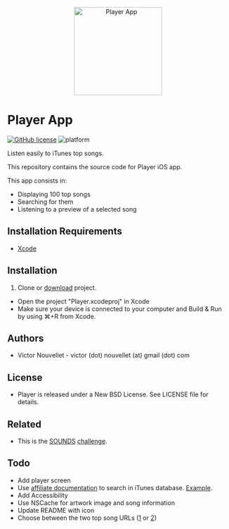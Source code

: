 <p align="center">
  <img src="https://user-images.githubusercontent.com/4340716/31493459-966e1616-af4f-11e7-8153-e0d792a76eff.png" alt="Player App" height="200" width="200"/>
</p>

# Player App 
[![GitHub license](https://img.shields.io/badge/license-New%20BSD-blue.svg)](https://raw.githubusercontent.com/VictorNouvellet/Player/master/LICENCE) ![platform](https://img.shields.io/badge/platform-ios-lightgrey.svg)

Listen easily to iTunes top songs.

This repository contains the source code for Player iOS app.

This app consists in:

 * Displaying 100 top songs
 * Searching for them
 * Listening to a preview of a selected song

## Installation Requirements

- [Xcode](https://developer.apple.com/xcode/)

## Installation

1. Clone or [download](https://github.com/VictorNouvellet/Player/archive/master.zip) project.
- Open the project "Player.xcodeproj" in Xcode
- Make sure your device is connected to your computer and Build & Run by using ⌘+R from Xcode.

## Authors
 * Victor Nouvellet - victor (dot) nouvellet (at) gmail (dot) com

## License
 * Player is released under a New BSD License. See LICENSE file for details.

## Related
 * This is the [SOUNDS](https://www.sounds.am/) [challenge](https://gist.github.com/matts2cant/a5dff9aa0528615505bb2bb6ec71877e).

## Todo
- Add player screen
- Use [affiliate documentation](https://affiliate.itunes.apple.com/resources/documentation/itunes-store-web-service-search-api/#lookup) to search in iTunes database. [Example](https://itunes.apple.com/search?country=FR&entity=song&media=music&attribute=ratingIndex).
- Add Accessibility
- Use NSCache for artwork image and song information
- Update README with icon
- Choose between the two top song URLs ([1](https://itunes.apple.com/fr/rss/topsongs/limit=100/json) or [2](https://rss.itunes.apple.com/api/v1/fr/apple-music/top-songs/all/100/explicit.json))
